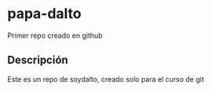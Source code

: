 # papa-dalto
Primer repo creado en github

## Descripción
Este es un repo de soydalto, creado solo para el curso de git


